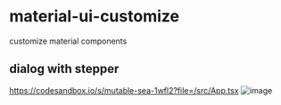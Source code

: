 # material-ui-customize
customize material components

## dialog with stepper
https://codesandbox.io/s/mutable-sea-1wfl2?file=/src/App.tsx
![image](https://user-images.githubusercontent.com/79430200/109629810-937a4f80-7b87-11eb-8666-16334ea15b6a.png)

